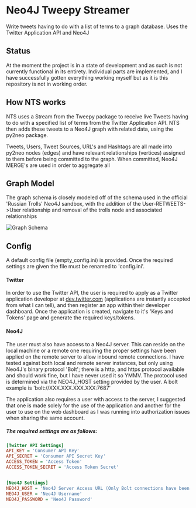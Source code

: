 # Neo4J Tweepy Streamer
Write tweets having to do with a list of terms to a graph database. Uses the Twitter Application API and Neo4J
## Status
At the moment the project is in a state of development and as such is not currently functional in its entirety. Individual parts are implemented, and I have successfully gotten everything working myself but as it is this repository is not in working order.

## How NTS works
NTS uses a Stream from the Tweepy package to receive live Tweets having to do with a specified list of terms from the Twitter Application API. NTS then adds these tweets to a Neo4J graph with related data, using the py2neo package.

Tweets, Users, Tweet Sources, URL's and Hashtags are all made into py2neo nodes (edges) and have relevant relationships (vertices) assigned to them before being committed to the graph. When committed, Neo4J MERGE's are used in order to aggregate all


## Graph Model
The graph schema is closely modeled off of the schema used in the official 'Russian Trolls' Neo4J sandbox, with the addition of the User-RETWEETS->User relationship and removal of the trolls node and associated relationships

![Graph Schema](https://i.imgur.com/qS0bciw.png)

## Config
A default config file (empty_config.ini) is provided. Once the required settings are given the file must be renamed to 'config.ini'.

#### Twitter
In order to use the Twitter API, the user is required to apply as a Twitter application developer at [dev.twitter.com](https://developer.twitter.com/) (applications are instantly accepted from what I can tell), and then register an app within their developer dashboard. Once the application is created, navigate to it's 'Keys and Tokens' page and generate the required keys/tokens.

#### Neo4J
The user must also have access to a Neo4J server. This can reside on the local machine or a remote one requiring the proper settings have been applied on the remote server to allow inbound remote connections. I have tested against both local and remote server instances, but only using Neo4J's binary protocol 'Bolt'; there is a http, and https protocol available and should work fine, but I have never used it so YMMV. The protocol used is determined via the NEO4J_HOST setting provided by the user. A bolt example is 'bolt://XXX.XXX.XXX.XXX:7687'  

The application also requires a user with access to the server, I suggested that one is made solely for the use of the application and another for the user to use on the web dashboard as I was running into authorization issues when sharing the same account.

##### The required settings are as follows:
```ini
[Twitter API Settings]  
API_KEY = 'Consumer API Key'  
API_SECRET = 'Consumer API Secret Key'  
ACCESS_TOKEN = 'Access Token'  
ACCESS_TOKEN_SECRET = 'Access Token Secret'  


[Neo4J Settings]  
NEO4J_HOST = 'Neo4J Server Access URL (Only Bolt connections have been tested)'  
NEO4J_USER = 'Neo4J Username'  
NEO4J_PASSWORD = 'Neo4J Password'  
```
